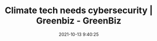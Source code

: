 ---
"title": "Climate tech needs cybersecurity | Greenbiz - GreenBiz"
"date": "2021-10-13 9:40:25"
"feed_name": "GOOGLENEWSINDUSTRIAL"
"feed_website": "https://news.google.com/search?q=industrial%2Bincident&hl=en-US&gl=US&ceid=US:en"
"feed_rss": "https://news.google.com/rss/search?q=industrial%2Bincident&hl=en-US&gl=US&ceid=US:en"
"link": "https://www.greenbiz.com/article/climate-tech-needs-cybersecurity"
"source": "{'href': 'https://www.greenbiz.com', 'title': 'GreenBiz'}"
"file": "_posts/2021-1-1-94f55100c28ca6bce5b65366a6a55f13d6d3a4b3.md"
"accident": "0"
"drilling": "0"
"dead": "0"
"injured": "0"
"arrested": "0"
"place": "unknown place"
"where": "unknown site"
"causes": "unknown"
"place_uri": "unknown place"
---